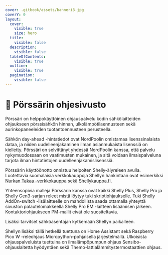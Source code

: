```yaml
---
cover: .gitbook/assets/banneri3.jpg
coverY: 0
layout:
  cover:
    visible: true
    size: hero
  title:
    visible: false
  description:
    visible: false
  tableOfContents:
    visible: true
  outline:
    visible: true
  pagination:
    visible: false
---
```


# 🔌 Pörssärin ohjesivusto

Pörssäri on helppokäyttöinen ohjauspalvelu kodin sähkölaitteiden ohjaukseen pörssisähkön hinnan, ulkolämpötilaennusteen sekä aurinkopaneeleiden tuotantoennusteen perusteella.

Sähkön day-ahead -hintatiedot ovat NordPoolin omistamaa lisenssinalaista dataa, ja niiden uudelleenjakaminen ilman asianmukaista lisenssiä on kielletty. Pörssäri on selvittänyt yhdessä NordPoolin kanssa, että palvelu nykymuodossaan on vaatimusten mukainen, ja sitä voidaan ilmaispalveluna tarjota ilman hintatietojen uudelleenjakamislisenssiä.

Pörssärin käyttöönotto onnistuu helpoiten Shelly-älyreleen avulla. Luotettavia suomalaisia verkkokauppoja Shellyn hankintaan ovat esimerkiksi [Nurkan Takaa -verkkokauppa](https://verkkokauppa.nurkantakaa.fi/) sekä [Shellykauppa.fi](https://shellykauppa.fi).

Yhteensopivia malleja Pörssärin kanssa ovat kaikki Shelly Plus, Shelly Pro ja Shelly Gen3-sarjan releet mistä löytyy tuki skriptiohjaukselle. Tuki Shelly AddOn-switch -lisälaitteelle on mahdollista saada ottamalla yhteyttä sivuston palautelomakkeella Shelly Pro EM -laitteen lisäämisen jälkeen. Kontaktoriohjaukseen PM-mallit eivät ole suositeltavia.

Lisäksi tarvitset sähköasentajan kytkemään Shellyn paikalleen.

Shellyn lisäksi tällä hetkellä tuettuna on Home Assistant sekä Raspberry Pico W -releohjaus Micropython-pohjaisella järjestelmällä. Ulkoisista ohjauspalveluista tuettuina on ilmalämpöpumpun ohjaus Sensibo-ohjauslaitetta hyödyntäen sekä Themo-lattialämmitystermostaattien ohjaus.
